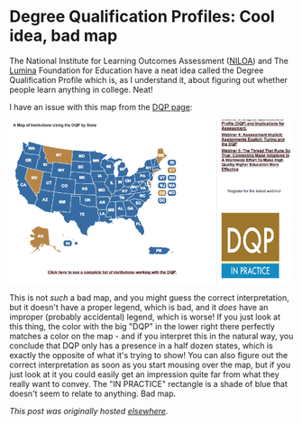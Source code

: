 # Degree Qualification Profiles: Cool idea, bad map


The National Institute for Learning Outcomes Assessment (<a href="http://learningoutcomeassessment.org/">NILOA</a>) and The <a href="http://www.luminafoundation.org/">Lumina</a> Foundation for Education have a neat idea called the Degree Qualification Profile which is, as I understand it, about figuring out whether people learn anything in college. Neat!

I have an issue with this map from the <a href="http://learningoutcomeassessment.org/DQPCorner.html">DQP page</a>:

<a href="screen-shot-2013-08-26-at-6-50-08-pm.png"><img class="aligncenter size-large wp-image-295" alt="DQP map" src="screen-shot-2013-08-26-at-6-50-08-pm.png"></a>

This is not <em>such</em> a bad map, and you might guess the correct interpretation, but it doesn't have a proper legend, which is bad, and it <em>does</em> have an improper (probably accidental) legend, which is worse! If you just look at this thing, the color with the big "DQP" in the lower right there perfectly matches a color on the map - and if you interpret this in the natural way, you conclude that DQP only has a presence in a half dozen states, which is exactly the opposite of what it's trying to show! You can also figure out the correct interpretation as soon as you start mousing over the map, but if you just look at it you could easily get an impression quite far from what they really want to convey. The "IN PRACTICE" rectangle is a shade of blue that doesn't seem to relate to anything. Bad map.



*This post was originally hosted [elsewhere](https://planspacedotorg.wordpress.com/2013/08/26/degree-qualification-profiles-cool-idea-bad-map/).*
